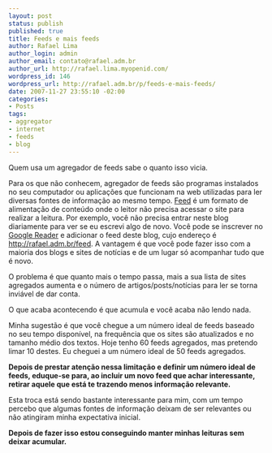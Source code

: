 ```yaml
--- 
layout: post
status: publish
published: true
title: Feeds e mais feeds
author: Rafael Lima
author_login: admin
author_email: contato@rafael.adm.br
author_url: http://rafael.lima.myopenid.com/
wordpress_id: 146
wordpress_url: http://rafael.adm.br/p/feeds-e-mais-feeds/
date: 2007-11-27 23:55:10 -02:00
categories: 
- Posts
tags: 
- aggregator
- internet
- feeds
- blog
---
```

Quem usa um agregador de feeds sabe o quanto isso vicia.

Para os que n&atilde;o conhecem, agregador de feeds s&atilde;o programas instalados no seu computador ou aplica&ccedil;&otilde;es que funcionam na web utilizadas para ler diversas fontes de informa&ccedil;&atilde;o ao mesmo tempo. <a href="http://pt.wikipedia.org/wiki/Feed">Feed</a> &eacute; um formato de alimenta&ccedil;&atilde;o de conte&uacute;do onde o leitor n&atilde;o precisa acessar o site para realizar a leitura.
Por exemplo, voc&ecirc; n&atilde;o precisa entrar neste blog diariamente para ver se eu escrevi algo de novo. Voc&ecirc; pode se inscrever no <a href="http://reader.google.com">Google Reader</a> e adicionar o feed deste blog, cujo endere&ccedil;o &eacute; <a href="http://rafael.adm.br/feed">http://rafael.adm.br/feed</a>. A vantagem &eacute; que voc&ecirc; pode fazer isso com a maioria dos blogs e sites de not&iacute;cias e de um lugar s&oacute; acompanhar tudo que &eacute; novo.

O problema &eacute; que quanto mais o tempo passa, mais a sua lista de sites agregados aumenta e o n&uacute;mero de artigos/posts/not&iacute;cias para ler se torna invi&aacute;vel de dar conta.

O que acaba acontecendo &eacute; que acumula e voc&ecirc; acaba n&atilde;o lendo nada.

Minha sugest&atilde;o &eacute; que voc&ecirc; chegue a um n&uacute;mero ideal de feeds baseado no seu tempo dispon&iacute;vel, na frequ&ecirc;ncia que os sites s&atilde;o atualizados e no tamanho m&eacute;dio dos textos. Hoje tenho 60 feeds agregados, mas pretendo limar 10 destes. Eu cheguei a um n&uacute;mero ideal de 50 feeds agregados.

<strong>Depois de prestar aten&ccedil;&atilde;o nessa limita&ccedil;&atilde;o e definir um n&uacute;mero ideal de feeds, eduque-se para, ao incluir um novo feed que achar interessante, retirar aquele que est&aacute; te trazendo menos informa&ccedil;&atilde;o relevante.</strong>

Esta troca est&aacute; sendo bastante interessante para mim, com um tempo percebo que algumas fontes de informa&ccedil;&atilde;o deixam de ser relevantes ou n&atilde;o atingiram minha expectativa inicial.

<strong>Depois de fazer isso estou conseguindo manter minhas leituras sem deixar acumular.</strong>
